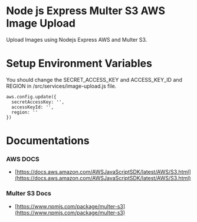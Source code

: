 # Node js Express Multer S3 AWS Image Upload
Upload Images using Nodejs Express AWS and Multer S3.
# Setup Environment Variables
You should change the SECRET_ACCESS_KEY and ACCESS_KEY_ID and REGION in /src/services/image-upload.js file.
```
aws.config.update({
  secretAccessKey: '',
  accessKeyId: '',
  region: ''
})
```
# Documentations
### AWS DOCS
* [https://docs.aws.amazon.com/AWSJavaScriptSDK/latest/AWS/S3.html](https://docs.aws.amazon.com/AWSJavaScriptSDK/latest/AWS/S3.html)
### Multer S3 Docs
* [https://www.npmjs.com/package/multer-s3](https://www.npmjs.com/package/multer-s3)
